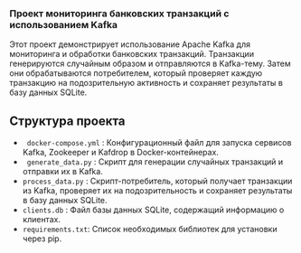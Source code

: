 ### Проект мониторинга банковских транзакций с использованием Kafka
Этот проект демонстрирует использование Apache Kafka для мониторинга и обработки банковских транзакций. Транзакции генерируются случайным образом и отправляются в Kafka-тему. Затем они обрабатываются потребителем, который проверяет каждую транзакцию на подозрительную активность и сохраняет результаты в базу данных SQLite.
## Структура проекта
- ``` docker-compose.yml``` : Конфигурационный файл для запуска сервисов Kafka, Zookeeper и Kafdrop в Docker-контейнерах.
- ``` generate_data.py``` : Скрипт для генерации случайных транзакций и отправки их в Kafka.
- ``` process_data.py ``` : Скрипт-потребитель, который получает транзакции из Kafka, проверяет их на подозрительность и сохраняет результаты в базу данных SQLite.
- ``` clients.db ``` : Файл базы данных SQLite, содержащий информацию о клиентах.
- ``` requirements.txt ```: Список необходимых библиотек для установки через pip.
